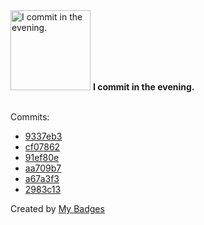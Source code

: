 <img src="https://my-badges.github.io/my-badges/evening-commits.png" alt="I commit in the evening." title="I commit in the evening." width="128">
<strong>I commit in the evening.</strong>
<br><br>

Commits:

- <a href="https://github.com/n3rada/toboggan/commit/9337eb3b932f6d8fab0cdb261c4e09c3d7151f99">9337eb3</a>
- <a href="https://github.com/n3rada/toboggan/commit/cf07862e2524b1981dbfab09b72e62d6d08d04c2">cf07862</a>
- <a href="https://github.com/n3rada/toboggan/commit/91ef80e9c0e795779bd15a71a8453730b43fdad8">91ef80e</a>
- <a href="https://github.com/n3rada/toboggan/commit/aa709b7244670cbea883800e34b13fa757b4893b">aa709b7</a>
- <a href="https://github.com/n3rada/toboggan/commit/a67a3f3da54a38bbc5a2a77f0fd07aee46e868dc">a67a3f3</a>
- <a href="https://github.com/n3rada/toboggan/commit/2983c13eceaff8b7518385c51f34882692bc6289">2983c13</a>


Created by <a href="https://github.com/my-badges/my-badges">My Badges</a>